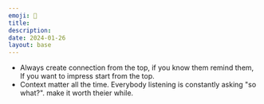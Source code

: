 ```yaml
---
emoji: 🚀
title: 
description: 
date: 2024-01-26
layout: base
---
```


- Always create connection from the top, if you know them remind them, If you want to impress start from the top.
- Context matter all the time. Everybody listening is constantly asking "so what?". make it worth theier while.
